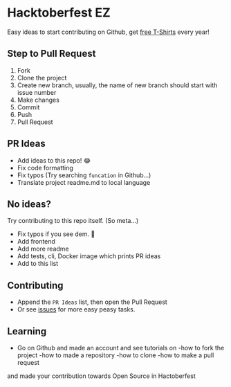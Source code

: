 # Hacktoberfest EZ

Easy ideas to start contributing on Github, get [free T-Shirts](http://hacktoberfest.digitalocean.com/) every year!

## Step to Pull Request
1. Fork
2. Clone the project
3. Create new branch, usually, the name of new branch should start with issue number
4. Make changes
5. Commit
6. Push
7. Pull Request

## PR Ideas
- Add ideas to this repo! 😂
- Fix code formatting
- Fix typos (Try searching `funcation` in Github...)
- Translate project readme.md to local language

## No ideas?
Try contributing to this repo itself. (So meta...)
- Fix typos if you see dem. 👀
- Add frontend
- Add more readme
- Add tests, cli, Docker image which prints PR ideas
- Add to this list

## Contributing
- Append the `PR Ideas` list, then open the Pull Request
- Or see [issues](https://github.com/narze/hacktoberfest_ez/issues) for more easy peasy tasks.
 ## Learning 
 - Go on Github and made an account and see tutorials on 
    -how to fork the project
    -how to made a repository
    -how to clone
    -how to make a pull request
    
 and made your contribution towards Open Source in Hactoberfest   
